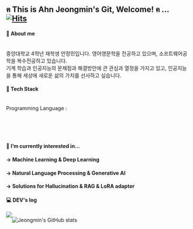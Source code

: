 ## ฅ This is Ahn Jeongmin's Git, Welcome!  ฅ ... [![Hits](https://hits.seeyoufarm.com/api/count/incr/badge.svg?url=https%3A%2F%2Fgithub.com%2FAhn-Jeongmin&count_bg=%2311AC78&title_bg=%23555555&icon=github.svg&icon_color=%231DB67F&title=%E0%B8%85+Hits+%E0%B8%85&edge_flat=false)](https://hits.seeyoufarm.com) 
            
#### 🌱 About me
<br> 중앙대학교 4학년 재학생 안정민입니다. 영어영문학을 전공하고 있으며, 소프트웨어공학을 복수전공하고 있습니다. </br>
기계 학습과 인공지능의 문제점과 해결방안에 큰 관심과 열정을 가지고 있고, 인공지능을 통해 세상에 새로운 삶의 가치를 선사하고 싶습니다.
#### 
#### 
#### 🌱 Tech Stack
<br>Programming Language :  </br>
<br>  </br>
<br>  </br>

#### 🌱 I’m currently interested in...
#### → Machine Learning & Deep Learning
#### → Natural Language Processing & Generative AI
#### → Solutions for Hallucination & RAG & LoRA adapter

#### 💻 DEV's log 
<div style="display:flex; flex-direction:row;">
    <a href="https://tingmins-swdeliveryservice.tistory.com/">
        <img src="https://img.shields.io/badge/Tistory-000000?style=for-the-badge&logo=Tistory&logoColor=white"> 
    </a>
    



  

![Jeongmin's GitHub stats](https://github-readme-stats.vercel.app/api?username=Ahn-Jeongmin&show_icons=true&theme=dracula)
